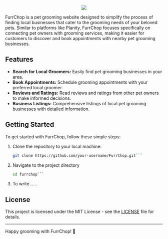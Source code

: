 <p align="center">
<img src='https://github.com/twiney94/furrchop/assets/61833982/b85cb94a-dfc6-499f-8df0-4c11c6e0b0e3'>
</p>

FurrChop is a pet grooming website designed to simplify the process of finding local businesses that cater to the grooming needs of your beloved pets. Similar to platforms like Planity, FurrChop focuses specifically on connecting pet owners with grooming services, making it easier for customers to discover and book appointments with nearby pet grooming businesses.

## Features

- **Search for Local Groomers:** Easily find pet grooming businesses in your area.
- **Book Appointments:** Schedule grooming appointments with your preferred local groomer.
- **Reviews and Ratings:** Read reviews and ratings from other pet owners to make informed decisions.
- **Business Listings:** Comprehensive listings of local pet grooming businesses with detailed information.

## Getting Started

To get started with FurrChop, follow these simple steps:

1. Clone the repository to your local machine:
   ```bash
   git clone https://github.com/your-username/FurrChop.git```
2. Navigate to the project directory
   ```bash
   cd furrchop```
3. To write......

## License

This project is licensed under the MIT License - see the [LICENSE](LICENSE) file for details.

---

Happy grooming with FurrChop! 🐾
